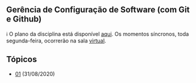 ## Gerência de Configuração de Software (com Git e Github)

:information_source: O plano da disciplina está disponível [aqui](./media/plano-gcs.pdf). Os momentos síncronos,
toda segunda-feira, ocorrerão na sala [virtual](https://meet.google.com/lookup/b2q7k34nbs).

## Tópicos

- [01](./topicos/01.md) (31/08/2020)





